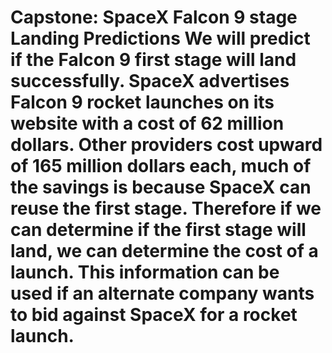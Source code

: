 #  **Capstone: SpaceX Falcon 9 stage Landing Predictions** We will predict if the Falcon 9 first stage will land successfully. SpaceX advertises Falcon 9 rocket launches on its website with a cost of 62 million dollars. Other providers cost upward of 165 million dollars each, much of the savings is because SpaceX can reuse the first stage. Therefore if we can determine if the first stage will land, we can determine the cost of a launch. This information can be used if an alternate company wants to bid against SpaceX for a rocket launch.
